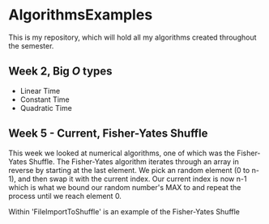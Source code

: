 # AlgorithmsExamples
This is my repository, which will hold all my algorithms created throughout the semester.
## Week 2, Big _O_ types
* Linear Time
* Constant Time
* Quadratic Time

## Week 5 - Current, Fisher-Yates Shuffle
This week we looked at numerical algorithms, one of which was the Fisher-Yates Shuffle.
The Fisher-Yates algorithm iterates through an array in reverse by starting at the last element.
We pick an random element (0 to n-1), and then swap it with the current index.
Our current index is now n-1 which is what we bound our random number's MAX to and repeat the process
until we reach element 0.

Within 'FileImportToShuffle' is an example of the Fisher-Yates Shuffle
